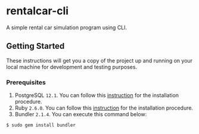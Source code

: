 # rentalcar-cli

A simple rental car simulation program using CLI.

## Getting Started

These instructions will get you a copy of the project up and running on your local machine for development and testing purposes.

### Prerequisites

1. PostgreSQL `12.1`. You can follow this [instruction](https://www.postgresql.org/docs/current/tutorial-install.html) for the installation procedure.
1. Ruby `2.6.0`. You can follow this [instruction](https://www.ruby-lang.org/en/documentation/installation/) for the installation procedure.
2. Bundler `2.1.4`. You can execute this command below:
```console
$ sudo gem install bundler
```